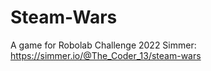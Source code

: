# Steam-Wars
 A game for Robolab Challenge 2022
 Simmer: https://simmer.io/@The_Coder_13/steam-wars
 
